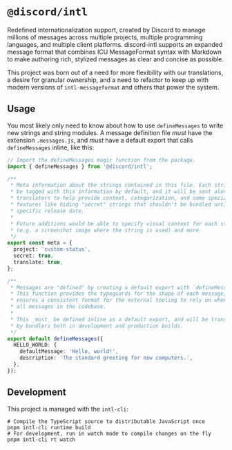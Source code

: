 # `@discord/intl`

Redefined internationalization support, created by Discord to manage millions of messages across multiple projects, multiple programming languages, and multiple client platforms. discord-intl supports an expanded message format that combines ICU MessageFormat syntax with Markdown to make authoring rich, stylized messages as clear and concise as possible.

This project was born out of a need for more flexibility with our translations, a desire for granular ownership, and a need to refactor to keep up with modern versions of `intl-messageformat` and others that power the system.

## Usage

You most likely only need to know about how to use `defineMessages` to write new strings and string modules. A message
definition file _must_ have the extension `.messages.js`, and _must_ have a default export that calls `defineMessages`
inline, like this:

```typescript
// Import the defineMessages magic function from the package.
import { defineMessages } from '@discord/intl';

/**
 * Meta information about the strings contained in this file. Each string will
 * be tagged with this information by default, and it will be sent along to
 * translators to help provide context, categorization, and some special
 * features like hiding "secret" strings that shouldn't be bundled until a
 * specific release date.
 *
 * Future additions would be able to specify visual context for each string
 * (e.g. a screenshot image where the string is used) and more.
 */
export const meta = {
  project: 'custom-status',
  secret: true,
  translate: true,
};

/**
 * Messages are "defined" by creating a default export with `defineMessages`.
 * This function provides the typeguards for the shape of each message, and
 * ensures a consistent format for the external tooling to rely on when finding
 * all messages in the codebase.
 *
 * This _must_ be defined inline as a default export, and will be transformed
 * by bundlers both in development and production builds.
 */
export default defineMessages({
  HELLO_WORLD: {
    defaultMessage: 'Hello, world!',
    description: 'The standard greeting for new computers.',
  },
});
```

## Development

This project is managed with the `intl-cli`:

```shell
# Compile the TypeScript source to distributable JavaScript once
pnpm intl-cli runtime build
# For development, run in watch mode to compile changes on the fly
pnpm intl-cli rt watch
```
